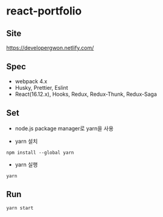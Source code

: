 # react-portfolio

## Site
https://developergwon.netlify.com/

## Spec
- webpack 4.x
- Husky, Prettier, Eslint
- React(16.12.x), Hooks, Redux, Redux-Thunk, Redux-Saga

## Set
- node.js package manager로 yarn을 사용

- yarn 설치
```
npm install --global yarn
```

- yarn 실행

```
yarn
```

## Run
```
yarn start
```
